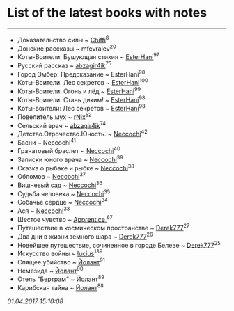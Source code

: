 # List of the latest books with notes
---

* Доказательство силы ~ [Chiffi](users/105/105831994080785626680-google)<sup>8</sup>
* Донские рассказы ~ [mfevralev](users/140/140966150-vkontakte)<sup>20</sup>
* Коты-Воители: Бушующая стихия ~ [EsterHani](users/305/30558181-vkontakte)<sup>97</sup>
* Русский рассказ ~ [abzagir4ik](users/362/3621623-vkontakte)<sup>75</sup>
* Город Эмбер: Предсказание ~ [EsterHani](users/305/30558181-vkontakte)<sup>98</sup>
* Коты-Воители: Лес секретов ~ [EsterHani](users/305/30558181-vkontakte)<sup>100</sup>
* Коты-Воители: Огонь и лёд ~ [EsterHani](users/305/30558181-vkontakte)<sup>99</sup>
* Коты-Воители: Стань диким! ~ [EsterHani](users/305/30558181-vkontakte)<sup>98</sup>
* Коты-воители: Лес секретов ~ [EsterHani](users/305/30558181-vkontakte)<sup>98</sup>
* Повелитель мух ~ [rNix](users/115/115622071-twitter)<sup>52</sup>
* Сельский врач ~ [abzagir4ik](users/362/3621623-vkontakte)<sup>74</sup>
* Детство.Отрочество.Юность. ~ [Neccochi](users/126/12601720503917094896-mailru)<sup>42</sup>
* Басни ~ [Neccochi](users/126/12601720503917094896-mailru)<sup>41</sup>
* Гранатовый браслет ~ [Neccochi](users/126/12601720503917094896-mailru)<sup>40</sup>
* Записки юного врача ~ [Neccochi](users/126/12601720503917094896-mailru)<sup>39</sup>
* Сказка о рыбаке и рыбке ~ [Neccochi](users/126/12601720503917094896-mailru)<sup>38</sup>
* Обломов ~ [Neccochi](users/126/12601720503917094896-mailru)<sup>37</sup>
* Вишневый сад ~ [Neccochi](users/126/12601720503917094896-mailru)<sup>36</sup>
* Судьба человека ~ [Neccochi](users/126/12601720503917094896-mailru)<sup>35</sup>
* Собачье сердце ~ [Neccochi](users/126/12601720503917094896-mailru)<sup>34</sup>
* Ася ~ [Neccochi](users/126/12601720503917094896-mailru)<sup>33</sup>
* Шестое чувство ~ [Apprentice ](users/528/52821952-vkontakte)<sup>67</sup>
* Путешествие в космическом пространстве ~ [Derek777](users/153/15386028-yandex)<sup>27</sup>
* Два дни в жизни земного шара ~ [Derek777](users/153/15386028-yandex)<sup>26</sup>
* Новейшее путешествие, сочиненное в городе Белеве ~ [Derek777](users/153/15386028-yandex)<sup>25</sup>
* Искусство войны ~ [lucius](users/838/83820536-yandex)<sup>139</sup>
* Спящее убийство ~ [Йолант](users/104/104690883692185089260-google)<sup>91</sup>
* Немезида ~ [Йолант](users/104/104690883692185089260-google)<sup>90</sup>
* Отель "Бертрам" ~ [Йолант](users/104/104690883692185089260-google)<sup>89</sup>
* Карибская тайна ~ [Йолант](users/104/104690883692185089260-google)<sup>88</sup>


_01.04.2017 15:10:08_
